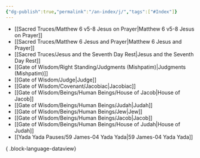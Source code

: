 ```yaml
---
{"dg-publish":true,"permalink":"/an-index/j/","tags":["#Index"]}
---
```



- [[Sacred Truces/Matthew 6 v5-8 Jesus on Prayer\|Matthew 6 v5-8 Jesus on Prayer]]
- [[Sacred Truces/Matthew 6 Jesus and Prayer\|Matthew 6 Jesus and Prayer]]
- [[Sacred Truces/Jesus and the Seventh Day Rest\|Jesus and the Seventh Day Rest]]
- [[Gate of Wisdom/Right Standing/Judgments (Mishpatim)\|Judgments (Mishpatim)]]
- [[Gate of Wisdom/Judge\|Judge]]
- [[Gate of Wisdom/Covenant/Jacobiac\|Jacobiac]]
- [[Gate of Wisdom/Beings/Human Beings/House of Jacob\|House of Jacob]]
- [[Gate of Wisdom/Beings/Human Beings/Judah\|Judah]]
- [[Gate of Wisdom/Beings/Human Beings/Jew\|Jew]]
- [[Gate of Wisdom/Beings/Human Beings/Jacob\|Jacob]]
- [[Gate of Wisdom/Beings/Human Beings/House of Judah\|House of Judah]]
- [[Yada Yada Pauses/59 James-04 Yada Yada\|59 James-04 Yada Yada]]

{ .block-language-dataview}